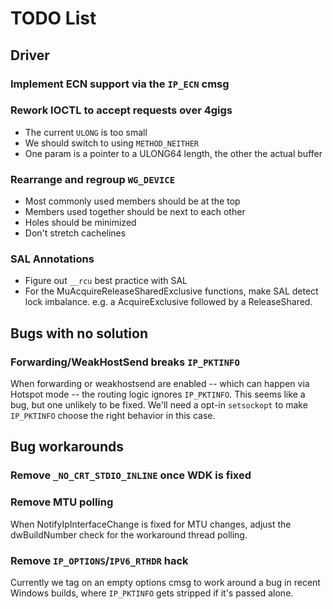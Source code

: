 # TODO List

## Driver

### Implement ECN support via the `IP_ECN` cmsg

### Rework IOCTL to accept requests over 4gigs
- The current `ULONG` is too small
- We should switch to using `METHOD_NEITHER`
- One param is a pointer to a ULONG64 length, the other the actual buffer

### Rearrange and regroup `WG_DEVICE`
- Most commonly used members should be at the top
- Members used together should be next to each other
- Holes should be minimized
- Don't stretch cachelines

### SAL Annotations
- Figure out `__rcu` best practice with SAL
- For the MuAcquireReleaseSharedExclusive functions, make SAL detect lock
  imbalance. e.g. a AcquireExclusive followed by a ReleaseShared.

## Bugs with no solution

### Forwarding/WeakHostSend breaks `IP_PKTINFO`
When forwarding or weakhostsend are enabled -- which can happen via Hotspot
mode -- the routing logic ignores `IP_PKTINFO`. This seems like a bug, but one
unlikely to be fixed. We'll need a opt-in `setsockopt` to make `IP_PKTINFO`
choose the right behavior in this case.

## Bug workarounds

### Remove `_NO_CRT_STDIO_INLINE` once WDK is fixed

### Remove MTU polling
When NotifyIpInterfaceChange is fixed for MTU changes, adjust the dwBuildNumber
check for the workaround thread polling.

### Remove `IP_OPTIONS`/`IPV6_RTHDR` hack
Currently we tag on an empty options cmsg to work around a bug in recent
Windows builds, where `IP_PKTINFO` gets stripped if it's passed alone.
